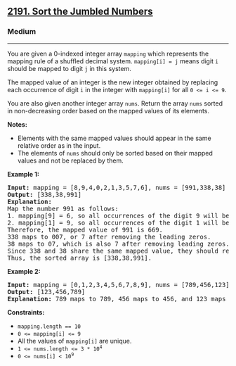 <h2><a href="https://leetcode.com/problems/sort-the-jumbled-numbers">2191. Sort the Jumbled Numbers</a></h2>
<h3>Medium</h3>
<hr>
<p>You are given a 0-indexed integer array <code>mapping</code> which represents the mapping rule of a shuffled decimal system. <code>mapping[i] = j</code> means digit <code>i</code> should be mapped to digit <code>j</code> in this system.</p>
<p>The mapped value of an integer is the new integer obtained by replacing each occurrence of digit <code>i</code> in the integer with <code>mapping[i]</code> for all <code>0 <= i <= 9</code>.</p>
<p>You are also given another integer array <code>nums</code>. Return the array <code>nums</code> sorted in non-decreasing order based on the mapped values of its elements.</p>
<p><strong>Notes:</strong></p>
<ul>
<li>Elements with the same mapped values should appear in the same relative order as in the input.</li>
<li>The elements of <code>nums</code> should only be sorted based on their mapped values and not be replaced by them.</li>
</ul>

<p><strong>Example 1:</strong></p>
<pre>
<strong>Input:</strong> mapping = [8,9,4,0,2,1,3,5,7,6], nums = [991,338,38]
<strong>Output:</strong> [338,38,991]
<strong>Explanation:</strong> 
Map the number 991 as follows:
1. mapping[9] = 6, so all occurrences of the digit 9 will become 6.
2. mapping[1] = 9, so all occurrences of the digit 1 will become 9.
Therefore, the mapped value of 991 is 669.
338 maps to 007, or 7 after removing the leading zeros.
38 maps to 07, which is also 7 after removing leading zeros.
Since 338 and 38 share the same mapped value, they should remain in the same relative order, so 338 comes before 38.
Thus, the sorted array is [338,38,991].
</pre>

<p><strong>Example 2:</strong></p>
<pre>
<strong>Input:</strong> mapping = [0,1,2,3,4,5,6,7,8,9], nums = [789,456,123]
<strong>Output:</strong> [123,456,789]
<strong>Explanation:</strong> 789 maps to 789, 456 maps to 456, and 123 maps to 123. Thus, the sorted array is [123,456,789].
</pre>

<p><strong>Constraints:</strong></p>
<ul>
<li><code>mapping.length == 10</code></li>
<li><code>0 <= mapping[i] <= 9</code></li>
<li>All the values of <code>mapping[i]</code> are unique.</li>
<li><code>1 <= nums.length <= 3 * 10<sup>4</sup></code></li>
<li><code>0 <= nums[i] < 10<sup>9</sup></code></li>
</ul>
